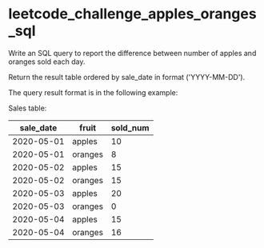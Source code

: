 # leetcode_challenge_apples_oranges_sql

Write an SQL query to report the difference between number of apples and oranges sold each day.

Return the result table ordered by sale_date in format ('YYYY-MM-DD').

The query result format is in the following example:

 

Sales table:

| sale_date | fruit | sold_num   
  --------- | ----- | --------
 2020-05-01 | apples     | 10          
 2020-05-01 | oranges    | 8           
 2020-05-02 | apples     | 15          
 2020-05-02 | oranges    | 15          
 2020-05-03 | apples     | 20          
 2020-05-03 | oranges    | 0           
 2020-05-04 | apples     | 15          
 2020-05-04 | oranges    | 16          
